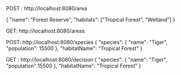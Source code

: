 POST : http://localhost:8080/area

{
    "name": "Forest Reserve",
    "habitats": ["Tropical Forest", "Wetland"]
}


GET: http://localhost:8080/areas

POST: http://localhost:8080/species
{
    "species": {
        "name": "Tiger",
        "population": 15500
    },
    "habitatName": "Tropical Forest"
}

GET : http://localhost:8080/decision
{
    "species": {
        "name": "Tiger",
        "population":15500
    },
    "habitatName": "Tropical Forest"
}
